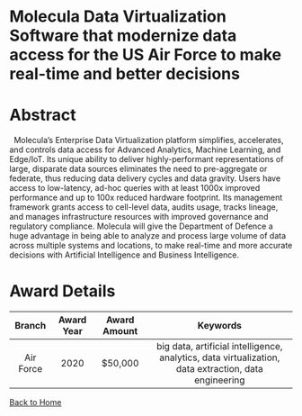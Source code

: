 
Molecula Data Virtualization Software that modernize data access for the US Air Force to make real-time and better decisions
============================================================================================================================

# Abstract


  Molecula’s Enterprise Data Virtualization platform simplifies, accelerates, and controls data access for Advanced Analytics, Machine Learning, and Edge/IoT. Its unique ability to deliver highly-performant representations of large, disparate data sources eliminates the need to pre-aggregate or federate, thus reducing data delivery cycles and data gravity. Users have access to low-latency, ad-hoc queries with at least 1000x improved performance and up to 100x reduced hardware footprint. Its management framework grants access to cell-level data, audits usage, tracks lineage, and manages infrastructure resources with improved governance and regulatory compliance. Molecula will give the Department of Defence a huge advantage in being able to analyze and process large volume of data across multiple systems and locations, to make real-time and more accurate decisions with Artificial Intelligence and Business Intelligence.   

# Award Details

|Branch|Award Year|Award Amount|Keywords|
| :---: | :---: | :---: | :---: |
|Air Force|2020|$50,000|big data, artificial intelligence, analytics, data virtualization, data extraction, data engineering|
  
  


[Back to Home](https://github.com/chrischow/dod_sbir_awards/DJ/#1757)